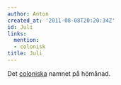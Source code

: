 ```yaml
---
author: Anton
created_at: '2011-08-08T20:20:34Z'
id: Juli
links:
  mention:
  - colonisk
title: Juli
---
```


Det [coloniska] namnet på hömånad.

  [coloniska]: colonisk
